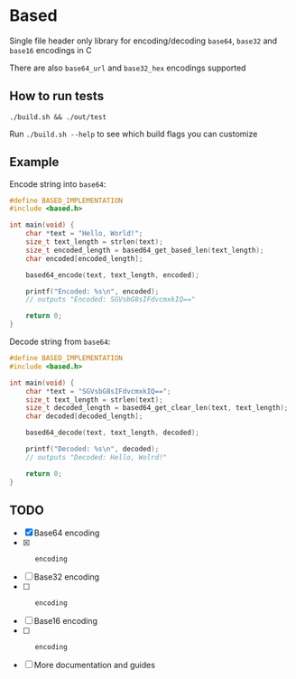 # Based

Single file header only library for encoding/decoding `base64`, `base32` and `base16` encodings in C

There are also `base64_url` and `base32_hex` encodings supported

## How to run tests

```console
./build.sh && ./out/test
```

Run `./build.sh --help` to see which build flags you can customize

## Example

Encode string into `base64`:

```c
#define BASED_IMPLEMENTATION
#include <based.h>

int main(void) {
    char *text = "Hello, World!";
    size_t text_length = strlen(text);
    size_t encoded_length = based64_get_based_len(text_length);
    char encoded[encoded_length];

    based64_encode(text, text_length, encoded);

    printf("Encoded: %s\n", encoded);
    // outputs "Encoded: SGVsbG8sIFdvcmxkIQ=="

    return 0;
}
```

Decode string from `base64`:

```c
#define BASED_IMPLEMENTATION
#include <based.h>

int main(void) {
    char *text = "SGVsbG8sIFdvcmxkIQ==";
    size_t text_length = strlen(text);
    size_t decoded_length = based64_get_clear_len(text, text_length);
    char decoded[decoded_length];

    based64_decode(text, text_length, decoded);

    printf("Decoded: %s\n", decoded);
    // outputs "Decoded: Hello, Wolrd!"

    return 0;
}
```

## TODO

 - [X] Base64 encoding
 - [X]        encoding
 - [ ] Base32 encoding
 - [ ]        encoding
 - [ ] Base16 encoding
 - [ ]        encoding
 - [ ] More documentation and guides
